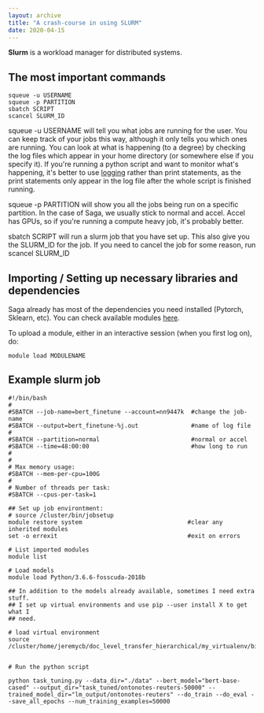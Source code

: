 ```yaml
---
layout: archive
title: "A crash-course in using SLURM"
date: 2020-04-15
---
```


**Slurm** is a workload manager for distributed systems.


The most important commands
---

```
squeue -u USERNAME
squeue -p PARTITION
sbatch SCRIPT
scancel SLURM_ID
```

squeue -u USERNAME will tell you what jobs are running for the user. You can keep track of your jobs this way, although it only tells you which ones are running. You can look at what is happening (to a degree) by checking the log files which appear in your home directory (or somewhere else if you specify it). If you're running a python script and want to monitor what's happening, it's better to use [logging](https://docs.python.org/2/howto/logging-cookbook.html) rather than print statements, as the print statements only appear in the log file after the whole script is finished running.

squeue -p PARTITION will show you all the jobs being run on a specific partition. In the case of Saga, we usually stick to normal and accel. Accel has GPUs, so if you're running a compute heavy job, it's probably better.

sbatch SCRIPT will run a slurm job that you have set up. This also give you the SLURM_ID for the job. If you need to cancel the job for some reason, run scancel SLURM_ID


Importing / Setting up necessary libraries and dependencies
---

Saga already has most of the dependencies you need installed (Pytorch, Sklearn, etc). You can check available modules [here](http://wiki.nlpl.eu/index.php/Infrastructure/software/catalogue).

To upload a module, either in an interactive session (when you first log on), do:

```
module load MODULENAME
```


Example slurm job
---

```
#!/bin/bash
#
#SBATCH --job-name=bert_finetune --account=nn9447k  #change the job-name
#SBATCH --output=bert_finetune-%j.out               #name of log file
#
#SBATCH --partition=normal                          #normal or accel
#SBATCH --time=48:00:00                             #how long to run
#
#
# Max memory usage:
#SBATCH --mem-per-cpu=100G
#
# Number of threads per task:
#SBATCH --cpus-per-task=1

## Set up job environtment:
# source /cluster/bin/jobsetup
module restore system                              #clear any inherited modules
set -o errexit                                     #exit on errors

# List imported modules
module list

# Load models
module load Python/3.6.6-fosscuda-2018b

## In addition to the models already available, sometimes I need extra stuff.
## I set up virtual environments and use pip --user install X to get what I
## need.

# load virtual environment
source /cluster/home/jeremycb/doc_level_transfer_hierarchical/my_virtualenv/bin/activate


# Run the python script

python task_tuning.py --data_dir="./data" --bert_model="bert-base-cased" --output_dir="task_tuned/ontonotes-reuters-50000" --trained_model_dir="lm_output/ontonotes-reuters" --do_train --do_eval --save_all_epochs --num_training_examples=50000

```

